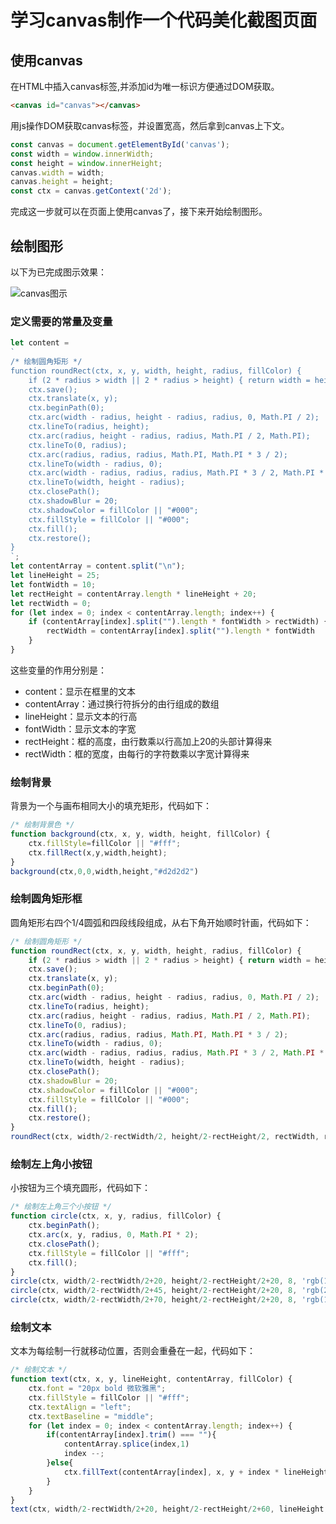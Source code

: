 # 学习canvas制作一个代码美化截图页面

## 使用canvas

在HTML中插入canvas标签,并添加id为唯一标识方便通过DOM获取。

```html
<canvas id="canvas"></canvas>
```

用js操作DOM获取canvas标签，并设置宽高，然后拿到canvas上下文。

```js
const canvas = document.getElementById('canvas');
const width = window.innerWidth;
const height = window.innerHeight;
canvas.width = width;
canvas.height = height;
const ctx = canvas.getContext('2d');
```

完成这一步就可以在页面上使用canvas了，接下来开始绘制图形。

## 绘制图形

以下为已完成图示效果：

![canvas图示](/img/blog/canvas-1.png)

### 定义需要的常量及变量

```js
let content =
`
/* 绘制圆角矩形 */
function roundRect(ctx, x, y, width, height, radius, fillColor) {
    if (2 * radius > width || 2 * radius > height) { return width = height = 2 * radius; }
    ctx.save();
    ctx.translate(x, y);
    ctx.beginPath(0);
    ctx.arc(width - radius, height - radius, radius, 0, Math.PI / 2);
    ctx.lineTo(radius, height);
    ctx.arc(radius, height - radius, radius, Math.PI / 2, Math.PI);
    ctx.lineTo(0, radius);
    ctx.arc(radius, radius, radius, Math.PI, Math.PI * 3 / 2);
    ctx.lineTo(width - radius, 0);
    ctx.arc(width - radius, radius, radius, Math.PI * 3 / 2, Math.PI * 2);
    ctx.lineTo(width, height - radius);
    ctx.closePath();
    ctx.shadowBlur = 20;
    ctx.shadowColor = fillColor || "#000";
    ctx.fillStyle = fillColor || "#000";
    ctx.fill();
    ctx.restore();
}
`;
let contentArray = content.split("\n");
let lineHeight = 25;
let fontWidth = 10;
let rectHeight = contentArray.length * lineHeight + 20;
let rectWidth = 0;
for (let index = 0; index < contentArray.length; index++) {
    if (contentArray[index].split("").length * fontWidth > rectWidth) {
        rectWidth = contentArray[index].split("").length * fontWidth
    }
}
```

这些变量的作用分别是：

- content：显示在框里的文本
- contentArray：通过换行符拆分的由行组成的数组
- lineHeight：显示文本的行高
- fontWidth：显示文本的字宽
- rectHeight：框的高度，由行数乘以行高加上20的头部计算得来
- rectWidth：框的宽度，由每行的字符数乘以字宽计算得来

### 绘制背景

背景为一个与画布相同大小的填充矩形，代码如下：

```js
/* 绘制背景色 */
function background(ctx, x, y, width, height, fillColor) {
    ctx.fillStyle=fillColor || "#fff";
    ctx.fillRect(x,y,width,height);
}
background(ctx,0,0,width,height,"#d2d2d2")
```

### 绘制圆角矩形框

圆角矩形右四个1/4圆弧和四段线段组成，从右下角开始顺时针画，代码如下：

```js
/* 绘制圆角矩形 */
function roundRect(ctx, x, y, width, height, radius, fillColor) {
    if (2 * radius > width || 2 * radius > height) { return width = height = 2 * radius; }
    ctx.save();
    ctx.translate(x, y);
    ctx.beginPath(0);
    ctx.arc(width - radius, height - radius, radius, 0, Math.PI / 2);
    ctx.lineTo(radius, height);
    ctx.arc(radius, height - radius, radius, Math.PI / 2, Math.PI);
    ctx.lineTo(0, radius);
    ctx.arc(radius, radius, radius, Math.PI, Math.PI * 3 / 2);
    ctx.lineTo(width - radius, 0);
    ctx.arc(width - radius, radius, radius, Math.PI * 3 / 2, Math.PI * 2);
    ctx.lineTo(width, height - radius);
    ctx.closePath();
    ctx.shadowBlur = 20;
    ctx.shadowColor = fillColor || "#000";
    ctx.fillStyle = fillColor || "#000";
    ctx.fill();
    ctx.restore();
}
roundRect(ctx, width/2-rectWidth/2, height/2-rectHeight/2, rectWidth, rectHeight, 8, 'rgb(50,50,50)');
```

### 绘制左上角小按钮

小按钮为三个填充圆形，代码如下：

```js
/* 绘制左上角三个小按钮 */
function circle(ctx, x, y, radius, fillColor) {
    ctx.beginPath();
    ctx.arc(x, y, radius, 0, Math.PI * 2);
    ctx.closePath();
    ctx.fillStyle = fillColor || "#fff";
    ctx.fill();
}
circle(ctx, width/2-rectWidth/2+20, height/2-rectHeight/2+20, 8, 'rgb(197,79,103)');
circle(ctx, width/2-rectWidth/2+45, height/2-rectHeight/2+20, 8, 'rgb(210,191,77)');
circle(ctx, width/2-rectWidth/2+70, height/2-rectHeight/2+20, 8, 'rgb(103,212,98)');
```

### 绘制文本

文本为每绘制一行就移动位置，否则会重叠在一起，代码如下：

```js
/* 绘制文本 */
function text(ctx, x, y, lineHeight, contentArray, fillColor) {
    ctx.font = "20px bold 微软雅黑";
    ctx.fillStyle = fillColor || "#fff";
    ctx.textAlign = "left";
    ctx.textBaseline = "middle";
    for (let index = 0; index < contentArray.length; index++) {
        if(contentArray[index].trim() === ""){
            contentArray.splice(index,1)
            index --;
        }else{
            ctx.fillText(contentArray[index], x, y + index * lineHeight);
        }
    }
}
text(ctx, width/2-rectWidth/2+20, height/2-rectHeight/2+60, lineHeight, contentArray, 'rgb(97,175,239)');
```
